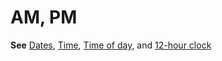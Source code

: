 # AM, PM

**See** [Dates](../../numbers.md#dates), [Time](../../numbers.md#time), [Time of day](../../numbers.md#time-of-day), and [12-hour clock](../../numbers.md#12-hour-clock)
